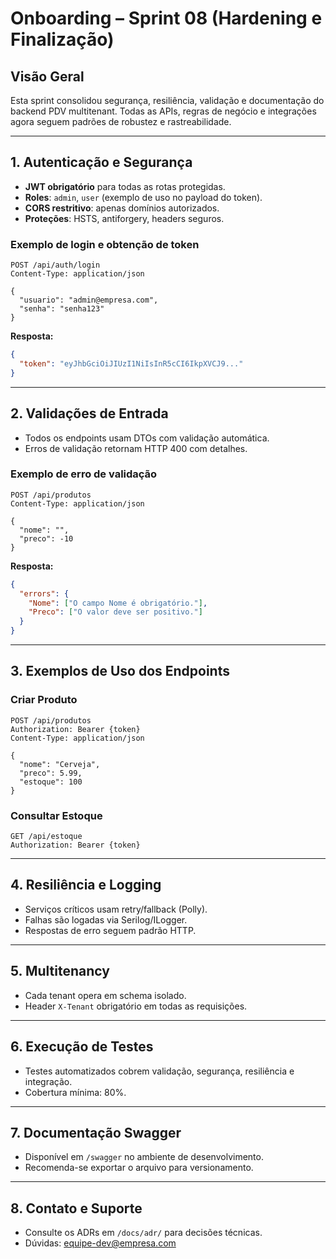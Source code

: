 # Onboarding – Sprint 08 (Hardening e Finalização)

## Visão Geral
Esta sprint consolidou segurança, resiliência, validação e documentação do backend PDV multitenant. Todas as APIs, regras de negócio e integrações agora seguem padrões de robustez e rastreabilidade.

---

## 1. Autenticação e Segurança

- **JWT obrigatório** para todas as rotas protegidas.
- **Roles**: `admin`, `user` (exemplo de uso no payload do token).
- **CORS restritivo**: apenas domínios autorizados.
- **Proteções**: HSTS, antiforgery, headers seguros.

### Exemplo de login e obtenção de token

```http
POST /api/auth/login
Content-Type: application/json

{
  "usuario": "admin@empresa.com",
  "senha": "senha123"
}
```

**Resposta:**
```json
{
  "token": "eyJhbGciOiJIUzI1NiIsInR5cCI6IkpXVCJ9..."
}
```

---

## 2. Validações de Entrada

- Todos os endpoints usam DTOs com validação automática.
- Erros de validação retornam HTTP 400 com detalhes.

### Exemplo de erro de validação

```http
POST /api/produtos
Content-Type: application/json

{
  "nome": "",
  "preco": -10
}
```

**Resposta:**
```json
{
  "errors": {
    "Nome": ["O campo Nome é obrigatório."],
    "Preco": ["O valor deve ser positivo."]
  }
}
```

---

## 3. Exemplos de Uso dos Endpoints

### Criar Produto

```http
POST /api/produtos
Authorization: Bearer {token}
Content-Type: application/json

{
  "nome": "Cerveja",
  "preco": 5.99,
  "estoque": 100
}
```

### Consultar Estoque

```http
GET /api/estoque
Authorization: Bearer {token}
```

---

## 4. Resiliência e Logging

- Serviços críticos usam retry/fallback (Polly).
- Falhas são logadas via Serilog/ILogger.
- Respostas de erro seguem padrão HTTP.

---

## 5. Multitenancy

- Cada tenant opera em schema isolado.
- Header `X-Tenant` obrigatório em todas as requisições.

---

## 6. Execução de Testes

- Testes automatizados cobrem validação, segurança, resiliência e integração.
- Cobertura mínima: 80%.

---

## 7. Documentação Swagger

- Disponível em `/swagger` no ambiente de desenvolvimento.
- Recomenda-se exportar o arquivo para versionamento.

---

## 8. Contato e Suporte

- Consulte os ADRs em `/docs/adr/` para decisões técnicas.
- Dúvidas: equipe-dev@empresa.com